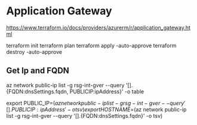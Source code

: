# Application Gateway

https://www.terraform.io/docs/providers/azurerm/r/application_gateway.html

terraform init
terraform plan
terraform apply -auto-approve
terraform destroy -auto-approve

## Get Ip and FQDN

az network public-ip list -g rsg-int-gver --query '[].{FQDN:dnsSettings.fqdn, PUBLICIP:ipAddress}' -o table

export PUBLIC_IP=$(az network public-ip list -g rsg-int-gver --query '[].{PUBLICIP:ipAddress}' -o tsv)
export HOSTNAME=$(az network public-ip list -g rsg-int-gver --query '[].{FQDN:dnsSettings.fqdn}' -o tsv)




